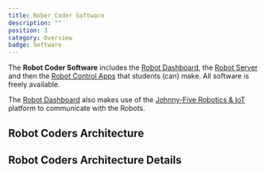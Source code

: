 ```yaml
---
title: Rober Coder Software
description: ""
position: 3
category: Overview
badge: Software
---
```


The **Robot Coder Software** includes the [Robot Dashboard](/robot-dashboard), the [Robot Server](robot-server) and then the [Robot Control Apps](/robot-control-apps) that students (can) make. All software is freely available.

The [Robot Dashboard](/robot-dashboard) also makes use of the [Johnny-Five Robotics & IoT](http://johnny-five.io/) platform to communicate with the Robots.

## Robot Coders Architecture

<display-image src="/robotics/RobotCoders.png"></display-image>

## Robot Coders Architecture Details

<display-image src="/robotics/Robot Coders Architecture.png"></display-image>
